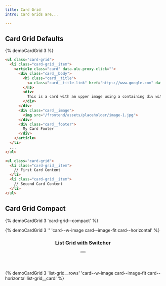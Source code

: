 ```yaml
---
title: Card Grid
intro: Card Grids are...

---
```


<h2 class="h2">Card Grid Defaults</h2>

{% demoCardGrid 3  %}

```html
<ul class="card-grid">
  <li class="card-grid__item">
    <article class="card" data-ulu-proxy-click="">
      <div class="card__body">
        <h5 class="card__title">
          <a class="card__title-link" href="https://www.google.com" data-ulu-proxy-click-source="">Card 1</a>
        </h5>
        <div>
          This is a card with an upper image using a containing div with the "card__image" class.
        </div>
      </div>
      <div class="card__image">
        <img src="/frontend/assets/placeholder/image-1.jpg">
      </div>
      <div class="card__footer">
        My Card Footer
      </div>
    </article>
  </li>
  ... 
</ul>
```
```html
<ul class="card-grid">
  <li class="card-grid__item">
    // First Card Content
  </li>
  <li class="card-grid__item">
    // Second Card Content
  </li>
</ul>
```

## Card Grid Compact

{% demoCardGrid 3 'card-grid--compact' %}

{% demoCardGrid 3 '' 'card--w-image card--image-fit card--horizontal' %}

<section class="list-grid" data-list-grid="grid">
  <header class="list-grid__header">
    <h3 class="h3">List Grid with Switcher</h3>
    <div class="list-grid__toolbar site-toolbar">
      <button 
        class="icon-switch" 
        type="button" 
        data-list-grid-toggle
        aria-label="Toggle List/Grid Mode"
      >
        <span class="icon-switch__icon fa-solid fa-list" data-list-grid-toggle-list></span>
        <span class="icon-switch__icon is-active" data-list-grid-toggle-grid>
          <!-- need svg icon -->
          <svg class="inline-icon" viewBox="0 0 19 19">
            <rect fill="currentColor" x="0" y="0" width="8" height="8" rx="1.24" ry="1.24"/>
            <rect fill="currentColor" x="11" y="0" width="8" height="8" rx="1.24" ry="1.24"/>
            <rect fill="currentColor" x="0" y="11" width="8" height="8" rx="1.24" ry="1.24"/>
            <rect fill="currentColor" x="11" y="11" width="8" height="8" rx="1.24" ry="1.24"/>
          </svg>
        </span>
      </button>
    </div>
  </header>
  {% demoCardGrid 3 'list-grid__rows' 'card--w-image card--image-fit card--horizontal list-grid__card' %}
</section>
